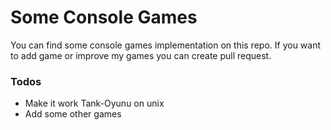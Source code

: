 # Some Console Games

You can find some console games implementation on this repo. If you want to add game or improve my games you can create pull request.

### Todos
 - Make it work Tank-Oyunu on unix
 - Add some other games